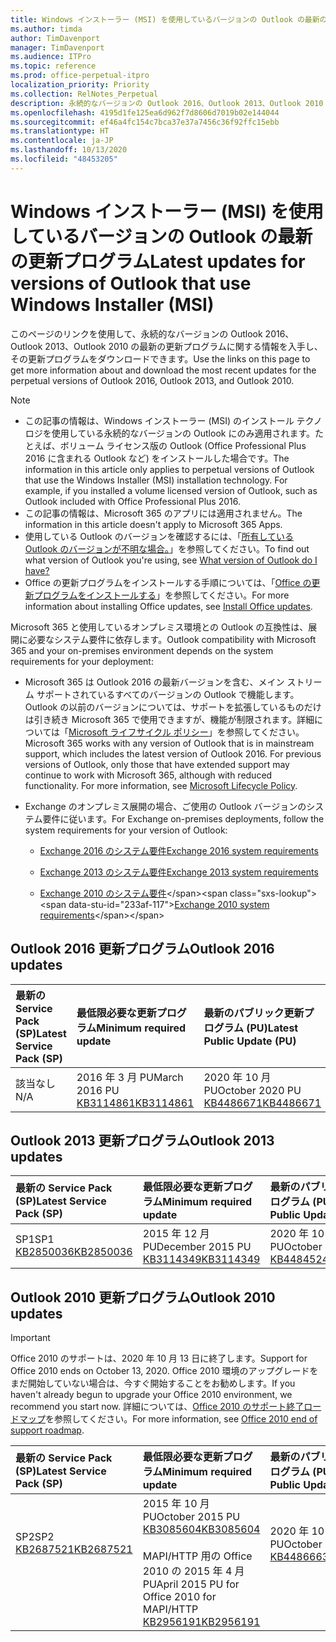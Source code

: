 ```yaml
---
title: Windows インストーラー (MSI) を使用しているバージョンの Outlook の最新の更新プログラム
ms.author: timda
author: TimDavenport
manager: TimDavenport
ms.audience: ITPro
ms.topic: reference
ms.prod: office-perpetual-itpro
localization_priority: Priority
ms.collection: RelNotes_Perpetual
description: 永続的なバージョンの Outlook 2016、Outlook 2013、Outlook 2010 の最新の更新プログラムに関する情報へのリンクを IT 技術者に提供します
ms.openlocfilehash: 4195d1fe125ea6d962f7d8606d7019b02e144044
ms.sourcegitcommit: ef46a4fc154c7bca37e37a7456c36f92ffc15ebb
ms.translationtype: HT
ms.contentlocale: ja-JP
ms.lasthandoff: 10/13/2020
ms.locfileid: "48453205"
---
```

# <a name="latest-updates-for-versions-of-outlook-that-use-windows-installer-msi"></a><span data-ttu-id="233af-103">Windows インストーラー (MSI) を使用しているバージョンの Outlook の最新の更新プログラム</span><span class="sxs-lookup"><span data-stu-id="233af-103">Latest updates for versions of Outlook that use Windows Installer (MSI)</span></span>

<span data-ttu-id="233af-104">このページのリンクを使用して、永続的なバージョンの Outlook 2016、Outlook 2013、Outlook 2010 の最新の更新プログラムに関する情報を入手し、その更新プログラムをダウンロードできます。</span><span class="sxs-lookup"><span data-stu-id="233af-104">Use the links on this page to get more information about and download the most recent updates for the perpetual versions of Outlook 2016, Outlook 2013, and Outlook 2010.</span></span>
  
> [!NOTE]
> - <span data-ttu-id="233af-p101">この記事の情報は、Windows インストーラー (MSI) のインストール テクノロジを使用している永続的なバージョンの Outlook にのみ適用されます。たとえば、ボリューム ライセンス版の Outlook (Office Professional Plus 2016 に含まれる Outlook など) をインストールした場合です。</span><span class="sxs-lookup"><span data-stu-id="233af-p101">The information in this article only applies to perpetual versions of Outlook that use the Windows Installer (MSI) installation technology. For example, if you installed a volume licensed version of Outlook, such as Outlook included with Office Professional Plus 2016.</span></span>
> - <span data-ttu-id="233af-107">この記事の情報は、Microsoft 365 のアプリには適用されません。</span><span class="sxs-lookup"><span data-stu-id="233af-107">The information in this article doesn't apply to Microsoft 365 Apps.</span></span>
> - <span data-ttu-id="233af-108">使用している Outlook のバージョンを確認するには、「[所有している Outlook のバージョンが不明な場合。](https://support.office.com/article/b3a9568c-edb5-42b9-9825-d48d82b2257c)」を参照してください。</span><span class="sxs-lookup"><span data-stu-id="233af-108">To find out what version of Outlook you're using, see [What version of Outlook do I have?](https://support.office.com/article/b3a9568c-edb5-42b9-9825-d48d82b2257c)</span></span>
> - <span data-ttu-id="233af-109">Office の更新プログラムをインストールする手順については、「[Office の更新プログラムをインストールする](https://support.office.com/article/2ab296f3-7f03-43a2-8e50-46de917611c5)」を参照してください。</span><span class="sxs-lookup"><span data-stu-id="233af-109">For more information about installing Office updates, see [Install Office updates](https://support.office.com/article/2ab296f3-7f03-43a2-8e50-46de917611c5).</span></span> 
  
<span data-ttu-id="233af-110">Microsoft 365 と使用しているオンプレミス環境との Outlook の互換性は、展開に必要なシステム要件に依存します。</span><span class="sxs-lookup"><span data-stu-id="233af-110">Outlook compatibility with Microsoft 365 and your on-premises environment depends on the system requirements for your deployment:</span></span>
  
- <span data-ttu-id="233af-p102">Microsoft 365 は Outlook 2016 の最新バージョンを含む、メイン ストリーム サポートされているすべてのバージョンの Outlook で機能します。Outlook の以前のバージョンについては、サポートを拡張しているものだけは引き続き Microsoft 365 で使用できますが、機能が制限されます。詳細については「[Microsoft ライフサイクル ポリシー](https://support.microsoft.com/lifecycle)」を参照してください。</span><span class="sxs-lookup"><span data-stu-id="233af-p102">Microsoft 365 works with any version of Outlook that is in mainstream support, which includes the latest version of Outlook 2016. For previous versions of Outlook, only those that have extended support may continue to work with Microsoft 365, although with reduced functionality. For more information, see [Microsoft Lifecycle Policy](https://support.microsoft.com/lifecycle).</span></span>
    
- <span data-ttu-id="233af-114">Exchange のオンプレミス展開の場合、ご使用の Outlook バージョンのシステム要件に従います。</span><span class="sxs-lookup"><span data-stu-id="233af-114">For Exchange on-premises deployments, follow the system requirements for your version of Outlook:</span></span>
    
  - [<span data-ttu-id="233af-115">Exchange 2016 のシステム要件</span><span class="sxs-lookup"><span data-stu-id="233af-115">Exchange 2016 system requirements</span></span>](https://docs.microsoft.com/Exchange/plan-and-deploy/system-requirements)
    
  - [<span data-ttu-id="233af-116">Exchange 2013 のシステム要件</span><span class="sxs-lookup"><span data-stu-id="233af-116">Exchange 2013 system requirements</span></span>](https://docs.microsoft.com/exchange/exchange-2013-system-requirements-exchange-2013-help)
    
  - <span data-ttu-id="233af-117">[Exchange 2010 のシステム要件](https://docs.microsoft.com/previous-versions/office/exchange-server-2010/aa996719(v=exchg.141))</span><span class="sxs-lookup"><span data-stu-id="233af-117">[Exchange 2010 system requirements](https://docs.microsoft.com/previous-versions/office/exchange-server-2010/aa996719(v=exchg.141))</span></span>

   
## <a name="outlook-2016-updates"></a><span data-ttu-id="233af-118">Outlook 2016 更新プログラム</span><span class="sxs-lookup"><span data-stu-id="233af-118">Outlook 2016 updates</span></span>

|<span data-ttu-id="233af-119">**最新の Service Pack (SP)**</span><span class="sxs-lookup"><span data-stu-id="233af-119">**Latest Service Pack (SP)**</span></span>|<span data-ttu-id="233af-120">**最低限必要な更新プログラム**</span><span class="sxs-lookup"><span data-stu-id="233af-120">**Minimum required update**</span></span>|<span data-ttu-id="233af-121">**最新のパブリック更新プログラム (PU)**</span><span class="sxs-lookup"><span data-stu-id="233af-121">**Latest Public Update (PU)**</span></span>|
|:-----|:-----|:-----|
|<span data-ttu-id="233af-122">該当なし</span><span class="sxs-lookup"><span data-stu-id="233af-122">N/A</span></span>  <br/> |<span data-ttu-id="233af-123">2016 年 3 月 PU</span><span class="sxs-lookup"><span data-stu-id="233af-123">March 2016 PU</span></span> <br/>[<span data-ttu-id="233af-124">KB3114861</span><span class="sxs-lookup"><span data-stu-id="233af-124">KB3114861</span></span>](https://support.microsoft.com/help/3114861) <br/> |<span data-ttu-id="233af-125">2020 年 10 月 PU</span><span class="sxs-lookup"><span data-stu-id="233af-125">October 2020 PU</span></span> <br/>[<span data-ttu-id="233af-126">KB4486671</span><span class="sxs-lookup"><span data-stu-id="233af-126">KB4486671</span></span>](https://support.microsoft.com/help/4486671) 

## <a name="outlook-2013-updates"></a><span data-ttu-id="233af-127">Outlook 2013 更新プログラム</span><span class="sxs-lookup"><span data-stu-id="233af-127">Outlook 2013 updates</span></span>

|<span data-ttu-id="233af-128">**最新の Service Pack (SP)**</span><span class="sxs-lookup"><span data-stu-id="233af-128">**Latest Service Pack (SP)**</span></span>|<span data-ttu-id="233af-129">**最低限必要な更新プログラム**</span><span class="sxs-lookup"><span data-stu-id="233af-129">**Minimum required update**</span></span>|<span data-ttu-id="233af-130">**最新のパブリック更新プログラム (PU)**</span><span class="sxs-lookup"><span data-stu-id="233af-130">**Latest Public Update (PU)**</span></span>|
|:-----|:-----|:-----|
|<span data-ttu-id="233af-131">SP1</span><span class="sxs-lookup"><span data-stu-id="233af-131">SP1</span></span>  <br/>[<span data-ttu-id="233af-132">KB2850036</span><span class="sxs-lookup"><span data-stu-id="233af-132">KB2850036</span></span>](https://go.microsoft.com/fwlink/p/?LinkId=512538) <br/> |<span data-ttu-id="233af-133">2015 年 12 月 PU</span><span class="sxs-lookup"><span data-stu-id="233af-133">December 2015 PU</span></span> <br/>[<span data-ttu-id="233af-134">KB3114349</span><span class="sxs-lookup"><span data-stu-id="233af-134">KB3114349</span></span>](https://support.microsoft.com/kb/3114349) <br/> |<span data-ttu-id="233af-135">2020 年 10 月 PU</span><span class="sxs-lookup"><span data-stu-id="233af-135">October 2020 PU</span></span> <br/>[<span data-ttu-id="233af-136">KB4484524</span><span class="sxs-lookup"><span data-stu-id="233af-136">KB4484524</span></span>](https://support.microsoft.com/help/4484524)  |
   
## <a name="outlook-2010-updates"></a><span data-ttu-id="233af-137">Outlook 2010 更新プログラム</span><span class="sxs-lookup"><span data-stu-id="233af-137">Outlook 2010 updates</span></span>
> [!IMPORTANT]
> <span data-ttu-id="233af-138">Office 2010 のサポートは、2020 年 10 月 13 日に終了します。</span><span class="sxs-lookup"><span data-stu-id="233af-138">Support for Office 2010 ends on October 13, 2020.</span></span> <span data-ttu-id="233af-139">Office 2010 環境のアップグレードをまだ開始していない場合は、今すぐ開始することをお勧めします。</span><span class="sxs-lookup"><span data-stu-id="233af-139">If you haven't already begun to upgrade your Office 2010 environment, we recommend you start now.</span></span> <span data-ttu-id="233af-140">詳細については、[Office 2010 のサポート終了ロードマップ](https://docs.microsoft.com/DeployOffice/office-2010-end-support-roadmap)を参照してください。</span><span class="sxs-lookup"><span data-stu-id="233af-140">For more information, see [Office 2010 end of support roadmap](https://docs.microsoft.com/DeployOffice/office-2010-end-support-roadmap).</span></span>

|<span data-ttu-id="233af-141">**最新の Service Pack (SP)**</span><span class="sxs-lookup"><span data-stu-id="233af-141">**Latest Service Pack (SP)**</span></span>|<span data-ttu-id="233af-142">**最低限必要な更新プログラム**</span><span class="sxs-lookup"><span data-stu-id="233af-142">**Minimum required update**</span></span>|<span data-ttu-id="233af-143">**最新のパブリック更新プログラム (PU)**</span><span class="sxs-lookup"><span data-stu-id="233af-143">**Latest Public Update (PU)**</span></span>|
|:-----|:-----|:-----|
|<span data-ttu-id="233af-144">SP2</span><span class="sxs-lookup"><span data-stu-id="233af-144">SP2</span></span> <br/>[<span data-ttu-id="233af-145">KB2687521</span><span class="sxs-lookup"><span data-stu-id="233af-145">KB2687521</span></span>](https://go.microsoft.com/fwlink/p/?LinkId=512542) <br><br><br><br/> |<span data-ttu-id="233af-146">2015 年 10 月 PU</span><span class="sxs-lookup"><span data-stu-id="233af-146">October 2015 PU</span></span> <br/> [<span data-ttu-id="233af-147">KB3085604</span><span class="sxs-lookup"><span data-stu-id="233af-147">KB3085604</span></span>](https://support.microsoft.com/kb/3085604) <br/><br/>  <span data-ttu-id="233af-148">MAPI/HTTP 用の Office 2010 の 2015 年 4 月 PU</span><span class="sxs-lookup"><span data-stu-id="233af-148">April 2015 PU for Office 2010 for MAPI/HTTP</span></span> <br/> [<span data-ttu-id="233af-149">KB2956191</span><span class="sxs-lookup"><span data-stu-id="233af-149">KB2956191</span></span>](https://support.microsoft.com/help/2956191/april-14-2015-update-for-office-2010-kb2956191) <br/> |<span data-ttu-id="233af-150">2020 年 10 月 PU</span><span class="sxs-lookup"><span data-stu-id="233af-150">October 2020 PU</span></span> <br/>[<span data-ttu-id="233af-151">KB4486663</span><span class="sxs-lookup"><span data-stu-id="233af-151">KB4486663</span></span>](https://support.microsoft.com/help/4486663) <br><br><br><br/>|
   

